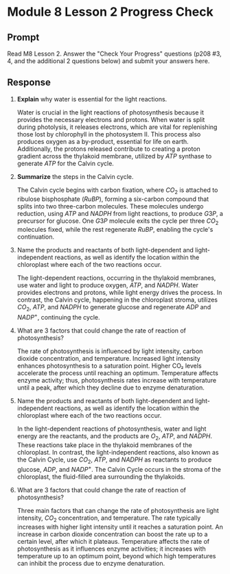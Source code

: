 # Module 8 Lesson 2 Progress Check

## Prompt

Read M8 Lesson 2. Answer the "Check Your Progress" questions (p208 #3, 4, and the additional 2 questions below) and submit your answers here.

## Response

1. **Explain** why water is essential for the light reactions.

    Water is crucial in the light reactions of photosynthesis because it provides the necessary electrons and protons. When water is split during photolysis, it releases electrons, which are vital for replenishing those lost by chlorophyll in the photosystem II. This process also produces oxygen as a by-product, essential for life on earth. Additionally, the protons released contribute to creating a proton gradient across the thylakoid membrane, utilized by $ATP$ synthase to generate $ATP$ for the Calvin cycle.

2. **Summarize** the steps in the Calvin cycle.

    The Calvin cycle begins with carbon fixation, where $CO_2$ is attached to ribulose bisphosphate ($RuBP$), forming a six-carbon compound that splits into two three-carbon molecules. These molecules undergo reduction, using $ATP$ and $NADPH$ from light reactions, to produce $G3P$, a precursor for glucose. One $G3P$ molecule exits the cycle per three $CO_2$ molecules fixed, while the rest regenerate $RuBP$, enabling the cycle's continuation.

3. Name the products and reactants of both light-dependent and light-independent reactions, as well as identify the location within the chloroplast where each of the two reactions occur.

    The light-dependent reactions, occurring in the thylakoid membranes, use water and light to produce oxygen, $ATP$, and $NADPH$. Water provides electrons and protons, while light energy drives the process. In contrast, the Calvin cycle, happening in the chloroplast stroma, utilizes $CO_2$, $ATP$, and $NADPH$ to generate glucose and regenerate $ADP$ and $NADP^+$, continuing the cycle.

4. What are 3 factors that could change the rate of reaction of photosynthesis?

    The rate of photosynthesis is influenced by light intensity, carbon dioxide concentration, and temperature. Increased light intensity enhances photosynthesis to a saturation point. Higher CO₂ levels accelerate the process until reaching an optimum. Temperature affects enzyme activity; thus, photosynthesis rates increase with temperature until a peak, after which they decline due to enzyme denaturation.

5. Name the products and reactants of both light-dependent and light-independent reactions, as well as identify the location within the chloroplast where each of the two reactions occur.

    In the light-dependent reactions of photosynthesis, water and light energy are the reactants, and the products are $O_2$, $ATP$, and $NADPH$. These reactions take place in the thylakoid membranes of the chloroplast. In contrast, the light-independent reactions, also known as the Calvin Cycle, use $CO_2$, $ATP$, and $NADPH$ as reactants to produce glucose, $ADP$, and $NADP^+$. The Calvin Cycle occurs in the stroma of the chloroplast, the fluid-filled area surrounding the thylakoids.

6. What are 3 factors that could change the rate of reaction of photosynthesis?

    Three main factors that can change the rate of photosynthesis are light intensity, $CO_2$ concentration, and temperature. The rate typically increases with higher light intensity until it reaches a saturation point. An increase in carbon dioxide concentration can boost the rate up to a certain level, after which it plateaus. Temperature affects the rate of photosynthesis as it influences enzyme activities; it increases with temperature up to an optimum point, beyond which high temperatures can inhibit the process due to enzyme denaturation.